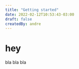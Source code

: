 ```yaml
---
title: "Getting started"
date: 2022-02-12T10:53:43-03:00
draft: false
createdBy: andre
---
```


# hey

bla bla bla